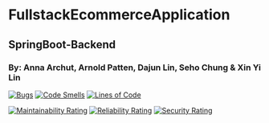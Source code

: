# FullstackEcommerceApplication
## SpringBoot-Backend
### 
### By: Anna Archut, Arnold Patten, Dajun Lin, Seho Chung & Xin Yi Lin


[![Bugs](https://sonarcloud.io/api/project_badges/measure?project=HCL-Horsham_Springboot-Backend&metric=bugs)](https://sonarcloud.io/summary/new_code?id=HCL-Horsham_Springboot-Backend) [![Code Smells](https://sonarcloud.io/api/project_badges/measure?project=HCL-Horsham_Springboot-Backend&metric=code_smells)](https://sonarcloud.io/summary/new_code?id=HCL-Horsham_Springboot-Backend) [![Lines of Code](https://sonarcloud.io/api/project_badges/measure?project=HCL-Horsham_Springboot-Backend&metric=ncloc)](https://sonarcloud.io/summary/new_code?id=HCL-Horsham_Springboot-Backend)
  
[![Maintainability Rating](https://sonarcloud.io/api/project_badges/measure?project=HCL-Horsham_Springboot-Backend&metric=sqale_rating)](https://sonarcloud.io/summary/new_code?id=HCL-Horsham_Springboot-Backend)  [![Reliability Rating](https://sonarcloud.io/api/project_badges/measure?project=HCL-Horsham_Springboot-Backend&metric=reliability_rating)](https://sonarcloud.io/summary/new_code?id=HCL-Horsham_Springboot-Backend) [![Security Rating](https://sonarcloud.io/api/project_badges/measure?project=HCL-Horsham_Springboot-Backend&metric=security_rating)](https://sonarcloud.io/summary/new_code?id=HCL-Horsham_Springboot-Backend)



